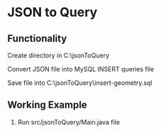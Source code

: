# JSON to Query


## Functionality

Create directory in C:\jsonToQuery

Convert JSON file into MySQL INSERT queries file

Save file into C:\jsonToQuery\insert-geometry.sql


## Working Example

1. Run src/jsonToQuery/Main.java file
